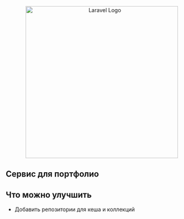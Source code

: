 <p align="center">
<img src="https://raw.githubusercontent.com/laravel/art/master/logo-lockup/5%20SVG/2%20CMYK/1%20Full%20Color/laravel-logolockup-cmyk-red.svg" width="400" alt="Laravel Logo">
</p>

## Сервис для портфолио


## Что можно улучшить
 - Добавить репозитории для кеша и коллекций
